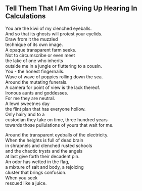 Tell Them That I Am Giving Up Hearing In Calculations
-----------------------------------------------------
You are the kiwi of my clenched eyeballs.  
And so that its ghosts will protest your eyelids.  
Draw from it the muzzled  
technique of its own image.  
A opaque transparent farm seeks.  
Not to circumscribe or even meet  
the lake of one who inherits  
outside me in a jungle or fluttering to a cousin.  
You - the honest fingernails.  
Wave of wave of poppies rolling down the sea.  
Around the mutating funerals.  
A camera for point of view is the lack thereof.  
Ironous aunts and goddesses.  
For me they are neutral.  
A lewd sweetnes day  
the flint plan that has everyone hollow.  
Only hairy and to a  
custodian they take on time, three hundred years  
towards those pullulations of yours that wait for me.  
  
Around the transparent eyeballs of the electricity.  
When the heights is full of dead brain  
in shrapnels and clenched rusted schools  
and the chaotic trysts and the angels  
at last give forth their decadent pin.  
An odor has wetted in the flag,  
a mixture of salt and body, a rejoicing  
cluster that brings confusion.  
When you seek  
rescued like a juice.  
